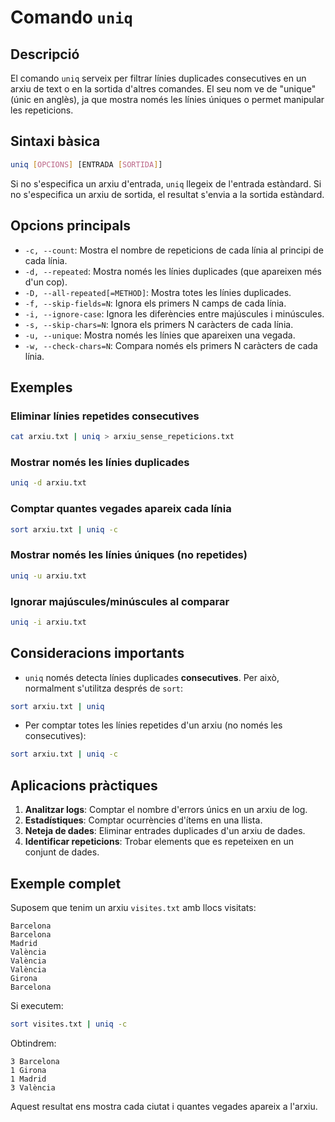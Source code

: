 # Comando `uniq`

## Descripció

El comando `uniq` serveix per filtrar línies duplicades consecutives en un arxiu de text o en la sortida d'altres comandes. El seu nom ve de "unique" (únic en anglès), ja que mostra només les línies úniques o permet manipular les repeticions.

## Sintaxi bàsica

```bash
uniq [OPCIONS] [ENTRADA [SORTIDA]]
```

Si no s'especifica un arxiu d'entrada, `uniq` llegeix de l'entrada estàndard. Si no s'especifica un arxiu de sortida, el resultat s'envia a la sortida estàndard.

## Opcions principals

- `-c, --count`: Mostra el nombre de repeticions de cada línia al principi de cada línia.
- `-d, --repeated`: Mostra només les línies duplicades (que apareixen més d'un cop).
- `-D, --all-repeated[=METHOD]`: Mostra totes les línies duplicades.
- `-f, --skip-fields=N`: Ignora els primers N camps de cada línia.
- `-i, --ignore-case`: Ignora les diferències entre majúscules i minúscules.
- `-s, --skip-chars=N`: Ignora els primers N caràcters de cada línia.
- `-u, --unique`: Mostra només les línies que apareixen una vegada.
- `-w, --check-chars=N`: Compara només els primers N caràcters de cada línia.

## Exemples

### Eliminar línies repetides consecutives

```bash
cat arxiu.txt | uniq > arxiu_sense_repeticions.txt
```

### Mostrar només les línies duplicades

```bash
uniq -d arxiu.txt
```

### Comptar quantes vegades apareix cada línia

```bash
sort arxiu.txt | uniq -c
```

### Mostrar només les línies úniques (no repetides)

```bash
uniq -u arxiu.txt
```

### Ignorar majúscules/minúscules al comparar

```bash
uniq -i arxiu.txt
```

## Consideracions importants

- `uniq` només detecta línies duplicades **consecutives**. Per això, normalment s'utilitza després de `sort`:

```bash
sort arxiu.txt | uniq
```

- Per comptar totes les línies repetides d'un arxiu (no només les consecutives):

```bash
sort arxiu.txt | uniq -c
```

## Aplicacions pràctiques

1. **Analitzar logs**: Comptar el nombre d'errors únics en un arxiu de log.
2. **Estadístiques**: Comptar ocurrències d'ítems en una llista.
3. **Neteja de dades**: Eliminar entrades duplicades d'un arxiu de dades.
4. **Identificar repeticions**: Trobar elements que es repeteixen en un conjunt de dades.

## Exemple complet

Suposem que tenim un arxiu `visites.txt` amb llocs visitats:

```
Barcelona
Barcelona
Madrid
València
València
València
Girona
Barcelona
```

Si executem:

```bash
sort visites.txt | uniq -c
```

Obtindrem:

```
3 Barcelona
1 Girona
1 Madrid
3 València
```

Aquest resultat ens mostra cada ciutat i quantes vegades apareix a l'arxiu.
